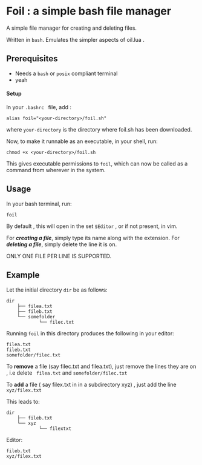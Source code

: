 


# Foil : a simple bash file manager

A simple file manager for creating and deleting files.

Written in `bash`. 
Emulates the simpler aspects of oil.lua .

## Prerequisites
- Needs a `bash` or `posix` compliant terminal 
- yeah

#### Setup
In your `.bashrc ` file, add : 
```
alias foil="<your-directory>/foil.sh"
```
where `your-directory` is the directory where foil.sh has been downloaded.

Now, to make it runnable as an executable, in your shell, run:
```
chmod +x <your-directory>/foil.sh
```
This gives executable permissions to 	`foil`, which can now be called as a command from wherever in the system.



## Usage 

In your bash terminal, run:
```
foil
```
By default , this will open in the set `$Editor` , or if not present, in vim.

For ***creating a file***, simply type its name along with the extension. 
For ***deleting a file***, simply delete the line it is on. 

ONLY ONE FILE PER LINE IS SUPPORTED. 


## Example 
Let the initial directory `dir` be as follows: 

```
dir
	├── filea.txt
	├── fileb.txt
	└── somefolder
			└── filec.txt
```

Running `foil` in this directory produces the following in your editor:

```
filea.txt
fileb.txt
somefolder/filec.txt
```

To **remove** a file (say filec.txt and filea.txt), just remove the lines they are on , i.e delete 
` filea.txt` and `somefolder/filec.txt`

To **add** a file ( say filex.txt in in a subdirectory xyz) , just add the line 
`xyz/filex.txt`

This leads to:
```
dir 
	├── fileb.txt
	└── xyz
			└── filextxt
```

Editor:
```
fileb.txt
xyz/filex.txt
```

